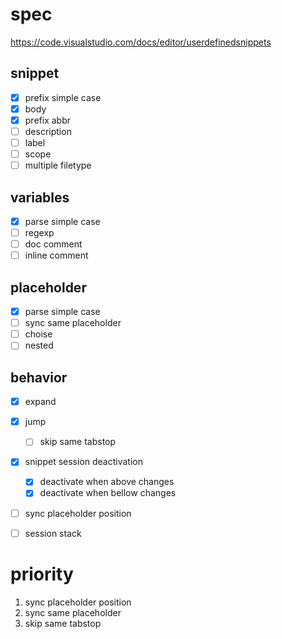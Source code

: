 # spec

https://code.visualstudio.com/docs/editor/userdefinedsnippets

## snippet

- [x] prefix simple case
- [x] body
- [x] prefix abbr
- [ ] description
- [ ] label
- [ ] scope
- [ ] multiple filetype

## variables

- [x] parse simple case
- [ ] regexp
- [ ] doc comment
- [ ] inline comment

## placeholder

- [x] parse simple case
- [ ] sync same placeholder
- [ ] choise
- [ ] nested

## behavior

- [x] expand
- [x] jump
  - [ ] skip same tabstop
- [x] snippet session deactivation
    - [x] deactivate when above changes
    - [x] deactivate when bellow changes
- [ ] sync placeholder position
- [ ] session stack


# priority

1. sync placeholder position
2. sync same placeholder
3. skip same tabstop

